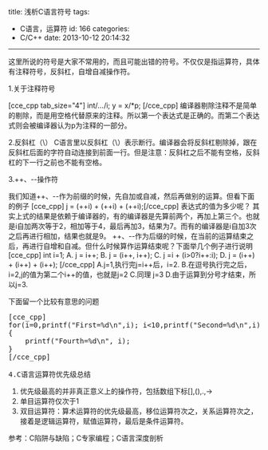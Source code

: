 title: 浅析C语言符号
tags:
  - C语言，运算符
id: 166
categories:
  - C/C++
date: 2013-10-12 20:14:32
---

这里所说的符号是大家不常用的，而且可能出错的符号。不仅仅是指运算符，具体有注释符号，反斜杠，自增自减操作符。

1.关于注释符号

[cce_cpp tab_size="4"]
int/*...*/i;
y = x/*p;
[/cce_cpp]
编译器剔除注释不是简单的剔除，而是用空格代替原来的注释。所以第一个表达式是正确的。而第二个表达式则会被编译器认为p为注释的一部分。

2.反斜杠（\）
C语言里以反斜杠（\）表示断行。编译器会将反斜杠剔除掉，跟在反斜杠后面的字符自动连接到前面一行。但是注意：反斜杠之后不能有空格，反斜杠的下一行之前也不能有空格。

<!--more-->3.++、--操作符
我们知道++、--作为前缀的时候，先自加或自减，然后再做别的运算。但看下面的例子
[cce_cpp] j = (++i) + (++i) + (++i);[/cce_cpp]
表达式的值为多少呢？
其实上式的结果是依赖于编译器的，有的编译器是先算前两个，再加上第三个。也就是i自加两次等于2，相加等于4，最后再加3，结果为7。而有的编译器是i自加3次之后再进行相加，结果也就是9。
++、--作为后缀的时候，在当前的运算结束之后，再进行自增和自减。但什么时候算作运算结束呢？下面举几个例子进行说明
[cce_cpp]
int i=1;
A. j = i++;
B. j = (i++, i++);
C. j =i + (i&gt;0?i++:i);
D. j = (i++) + (i++) + (i++);
[/cce_cpp]
A.j=1,执行完j=i++后，i=2.
B.在逗号执行完之后，i=2,j的值为第二个i++的值，也就是j=2
C.同理 j=3
D.由于运算到分号才结束，所以j=3.

下面留一个比较有意思的问题
<pre>[cce_cpp]
for(i=0,printf("First=%d\n",i); i&lt;10,printf("Second=%d\n",i); i++,printf("Third=%d\n",i))
{
    printf("Fourth=%d\n", i);
}
[/cce_cpp]

4.C语言运算符优先级总结</pre>

1.  优先级最高的并非真正意义上的操作符，包括数组下标[],(),.,-&gt;
2.  单目运算符仅次于1
3.  双目运算符：算术运算符的优先级最高，移位运算符次之，关系运算符次之，接着是逻辑运算符，赋值运算符，最后是条件运算符。
&nbsp;

参考：C陷阱与缺陷；C专家编程；C语言深度剖析